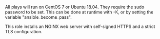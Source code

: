 All plays will run on CentOS 7 or Ubuntu 18.04. They require the sudo password to be set. This can be done at runtime with -K, or by setting the variable "ansible_become_pass".

This role installs an NGINX web server with self-signed HTTPS and a strict TLS configuration.
